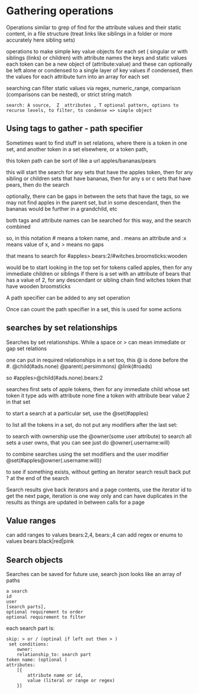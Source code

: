 # Gathering operations

Operations similar to grep of find for the attribute values and their static content, in a file structure (treat links like siblings in a folder or more accurately here sibling sets)

operations to make simple key value objects for each set ( singular or with siblings (links) or children) with attribute names the keys and static values
each token can be a new object of (attribute:value) and these can optionally be left alone or condensed to a single layer of key values
if condensed, then the values for each attribute turn into an array for each set

searching can filter static values via regex, numeric_range, comparison (comparisons can be nested), or strict string match

    search: A source,  Z  attributes , T optional pattern, options to recurse levels, to filter, to condense => simple object

## Using tags to gather - path specifier

Sometimes want to find stuff in set relations, where there is a token in one set, and another token in a set elsewhere, or a token path,

this token path can be sort of like a url apples/bananas/pears

this will start the search for any sets that have the apples token, then for any sibling or children sets that have bananas, then for any s or c sets that have pears, then do the search

optionally, there can be gaps in between the sets that have the tags, so we may not find apples in the parent set, but in some descendant, then the bananas would be further in a grandchild, etc

both tags and attribute names can be searched for this way, and the search combined

so, in this notation # means a token name, and . means an attribute and :x means value of x, and > means no gaps

that means to search for #apples>.bears:2/#witches.broomsticks:wooden

would be to start looking in the top set for tokens called apples,
then for any immediate children or siblings if there is a set with an attribute of bears that has a value of 2,
for any descendant or sibling chain find witches token that have wooden broomsticks

A path specifier can be added to any set operation

Once can count the path specifier in a set, this is used for some actions

## searches by set relationships

Searches by set relationships. While a space or > can mean immediate or gap set relations

one can put in required relationships in a set too, this @ is done before the #.
@child(#ads.none) @parent(.persimmons) @link(#roads)

so #apples>@child(#ads.none).bears:2

searches first sets of apple tokens, then for any immediate child whose set token it type ads with attribute none fine a token with attribute bear value 2 in that set

to start a search at a particular set, use the @set(#apples)

to list all the tokens in a set, do not put any modifiers after the last set:


to search with ownership use the @owner(some user attribute)
to search all sets a user owns, that you can see just do @owner(.username:will)

to combine searches using the set modifiers and the user modifier
@set(#apples@owner(.username:will))


to see if something exists, without getting an iterator search result back put ? at the end of the search

Search results give back iterators and a page contents, use the iterator id to get the next page,
iteration is one way only and can have duplicates in the results as things are updated in between calls for a page

## Value ranges
 can add ranges to values bears:2,4, bears:,4 
 can add regex or enums to values bears:black|red|pink


## Search objects

Searches can be saved for future use, search json looks like an array of paths

    a search
    id
    user
    [search parts],
    optional requirement to order
    optional requirement to filter

each search part is:
        
    skip: > or / (optinal if left out then > )
     set conditions:
        owner:
        relationship_to: search part
    token name: (optional )
    attributes:
        [{
            attribute name or id,
            value (literal or range or regex)
        }]